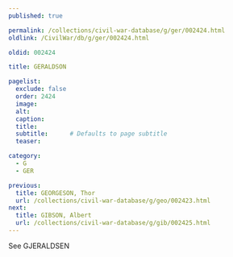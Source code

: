 ```yaml
---
published: true

permalink: /collections/civil-war-database/g/ger/002424.html
oldlink: /CivilWar/db/g/ger/002424.html

oldid: 002424

title: GERALDSON

pagelist:
  exclude: false
  order: 2424
  image: 
  alt:
  caption:
  title:
  subtitle:      # Defaults to page subtitle
  teaser:

category: 
  - G 
  - GER

previous:
  title: GEORGESON, Thor
  url: /collections/civil-war-database/g/geo/002423.html  
next:
  title: GIBSON, Albert
  url: /collections/civil-war-database/g/gib/002425.html   
---
```

See GJERALDSEN